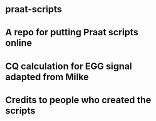 # praat-scripts
# A repo for putting Praat scripts online

# CQ calculation for EGG signal adapted from Milke

# Credits to people who created the scripts
